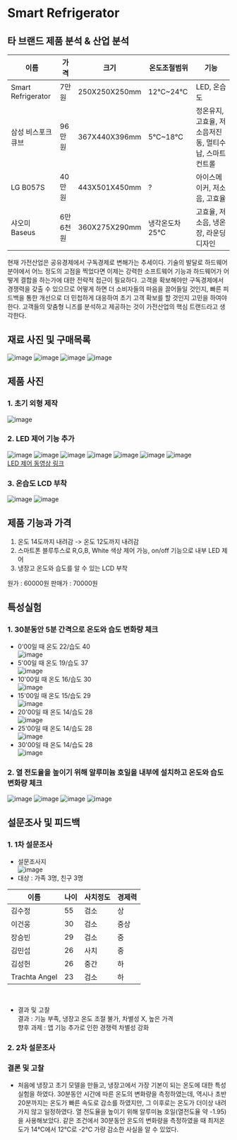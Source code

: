 # Smart Refrigerator

## 타 브랜드 제품 분석 & 산업 분석
이름 | 가격 | 크기 | 온도조절범위 | 기능 
--|--|--|--|--
Smart Refrigerator | 7만원 | 250X250X250mm | 12℃~24℃ | LED, 온습도
삼성 비스포크 큐브 | 96만원 | 367X440X396mm | 5℃~18℃ | 정온유지, 고효율, 저소음저진동, 멀티수납, 스마트컨트롤
LG B057S | 40만원 | 443X501X450mm | ? | 아이스메이커, 저소음, 고효율
샤오미  Baseus | 6만6천원 | 360X275X290mm | 냉각온도차 25℃ | 고효율, 저소음, 냉온장, 라운딩 디자인

현재 가전산업은 공유경제에서 구독경제로 변해가는 추세이다. 기술의 발달로 하드웨어 분야에서 어느 정도의 고점을 찍었다면 
이제는 강력한 소프트웨어 기능과 하드웨어가 어떻게 결합을 하는가에 대한 전략적 접근이 필요하다.
고객을 확보해야만 구독경제에서 경쟁력을 갖출 수 있으므로 어떻게 하면 더 소비자들의 마음을 끌어들일 것인지, 빠른 피드백을 통한 
개선으로 더 민첩하게 대응하여 초기 고객 확보를 할 것인지 고민을 하여야 한다.
고객들의 맞춤형 니즈를 분석하고 제공하는 것이 가전산업의 핵심 트랜드라고 생각한다. 

## 재료 사진 및 구매목록
![image](https://user-images.githubusercontent.com/59759468/106287118-ca5bfd80-6289-11eb-8a0f-cd786210b31f.png)
![image](https://user-images.githubusercontent.com/59759468/106287194-d8118300-6289-11eb-9c6d-70246378d9f4.png)
![image](https://user-images.githubusercontent.com/59759468/106287215-df389100-6289-11eb-9a28-7cb32d9ffe8c.png)
![image](https://user-images.githubusercontent.com/59759468/106287236-e65f9f00-6289-11eb-96ec-283c5b756aea.png)


## 제품 사진
### 1. 초기 외형 제작<br>
![image](https://user-images.githubusercontent.com/59759468/106287021-adbfc580-6289-11eb-9b0f-ff97543cdfe0.png)

### 2. LED 제어 기능 추가<br>
![image](https://user-images.githubusercontent.com/59759468/106286929-8bc64300-6289-11eb-8ebc-46e56d989a85.png)
![image](https://user-images.githubusercontent.com/59759468/106286957-941e7e00-6289-11eb-9ef5-d45cf94e72be.png)
![image](https://user-images.githubusercontent.com/59759468/106288067-e90ec400-628a-11eb-8ccc-be1e654fc8a9.png)
![image](https://user-images.githubusercontent.com/59759468/106288099-f1ff9580-628a-11eb-9b18-3eb65b08ee2c.png)
![image](https://user-images.githubusercontent.com/59759468/106288129-f9bf3a00-628a-11eb-9d45-775fd87862ac.png)
![image](https://user-images.githubusercontent.com/59759468/106288173-08a5ec80-628b-11eb-80aa-85f001567a55.png)
![image](https://user-images.githubusercontent.com/59759468/106288196-1196be00-628b-11eb-9091-75545b004db3.png)  
[LED 제어 동영상 링크](https://user-images.githubusercontent.com/59759468/106287416-1a3ac480-628a-11eb-9e3d-4c77f62ef90b.mp4)

### 3. 온습도 LCD 부착<br>
![image](https://user-images.githubusercontent.com/59759468/106288425-60dcee80-628b-11eb-9a19-8b5ca67d0f3d.png)
![image](https://user-images.githubusercontent.com/59759468/106288443-689c9300-628b-11eb-9b8f-698675b78177.png)

## 제품 기능과 가격
1. 온도 14도까지 내려감 -> 온도 12도까지 내려감
2. 스마트폰 블루투스로 R,G,B, White 색상 제어 가능, on/off 기능으로 내부 LED 제어
3. 냉장고 온도와 습도를 알 수 있는 LCD 부착

원가 : 60000원 판매가 : 70000원

## 특성실험<br>
### 1. 30분동안 5분 간격으로 온도와 습도 변화량 체크
- 0'00일 때 온도 22/습도 40<br>
![image](https://user-images.githubusercontent.com/59759468/106288531-823dda80-628b-11eb-8742-5c187a50d168.png)  
- 5'00일 때 온도 19/습도 37<br>
![image](https://user-images.githubusercontent.com/59759468/106288561-8bc74280-628b-11eb-9975-0807defc184b.png)  
- 10'00일 때 온도 16/습도 30<br>
![image](https://user-images.githubusercontent.com/59759468/106288600-9a155e80-628b-11eb-84be-08a6ff380808.png)  
- 15'00일 때 온도 15/습도 29<br>
![image](https://user-images.githubusercontent.com/59759468/106288639-a39ec680-628b-11eb-9034-fb293332ba2f.png)  
- 20'00일 때 온도 14/습도 28<br>
![image](https://user-images.githubusercontent.com/59759468/106288665-abf70180-628b-11eb-926a-1ad9efba7cd1.png)  
- 25'00일 때 온도 14/습도 28<br>
![image](https://user-images.githubusercontent.com/59759468/106288697-b6b19680-628b-11eb-9c0e-f0cb23cbd3af.png)  
- 30'00일 때 온도 14/습도 28<br>
![image](https://user-images.githubusercontent.com/59759468/106288697-b6b19680-628b-11eb-9c0e-f0cb23cbd3af.png)  

### 2. 열 전도율을 높이기 위해 알루미늄 호일을 내부에 설치하고 온도와 습도 변화량 체크
![image](https://user-images.githubusercontent.com/59759468/106472597-2de26700-64e6-11eb-9cf0-a8840fd37026.png)
![image](https://user-images.githubusercontent.com/59759468/106472691-46eb1800-64e6-11eb-8b95-23195f11058d.png)
![image](https://user-images.githubusercontent.com/59759468/106472717-50748000-64e6-11eb-8850-7c33da27d7e6.png)
![image](https://user-images.githubusercontent.com/59759468/106472753-5a967e80-64e6-11eb-9e2c-6796e863e534.png)

## 설문조사 및 피드백
### 1. 1차 설문조사
- 설문조사지<br>
![image](https://user-images.githubusercontent.com/59759468/106383240-349aac80-6408-11eb-975f-1271888842f3.png)<br>
- 대상 : 가족 3명, 친구 3명<br>

이름 | 나이 | 사치정도 | 경제력 
--|--|--|--
김수정 | 55 | 검소 | 상
이건웅 | 30 | 검소 | 중상
장승빈 | 29 | 검소 | 중
김민섭 | 26 | 사치 | 중
김성헌 | 26 | 중간 | 하
Trachta Angel | 23 | 검소 | 하

<br>

- 결과 및 고찰<br>
결과 : 기능 부족, 냉장고 온도 조절 불가, 차별성 X, 높은 가격<br>
향후 과제 : 앱 기능 추가로 인한 경쟁력 차별성 강화<br>
  
### 2. 2차 설문조사

### 결론 및 고찰
- 처음에 냉장고 초기 모델을 만들고, 냉장고에서 가장 기본이 되는 온도에 대한 특성실험을 하였다. 30분동안 시간에 따른 온도의 변화량을 측정하였는데, 역시나 초반 20분까지는 온도가 빠른 속도로 감소를 하였지만, 그 이후로는 온도가 더이상 내려가지 않고 일정하였다. 열 전도율을 높이기 위해 알루미늄 호일(열전도율 약 -1.95)을 사용해보았다. 같은 조건에서 30분동안 온도의 변화량을 측정하였을 때 최저온도가 14℃에서 12℃로 -2℃ 가량 감소한 사실을 알 수 있었다.
  

